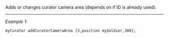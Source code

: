 Adds or changes curator camera area (depends on if ID is already used).


---
*Example 1:*
```sqf
myCurator addCuratorCameraArea [3,position mySoldier,300];
```